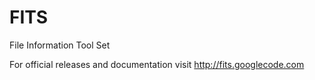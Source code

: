 FITS
====

File Information Tool Set

For official releases and documentation visit http://fits.googlecode.com
